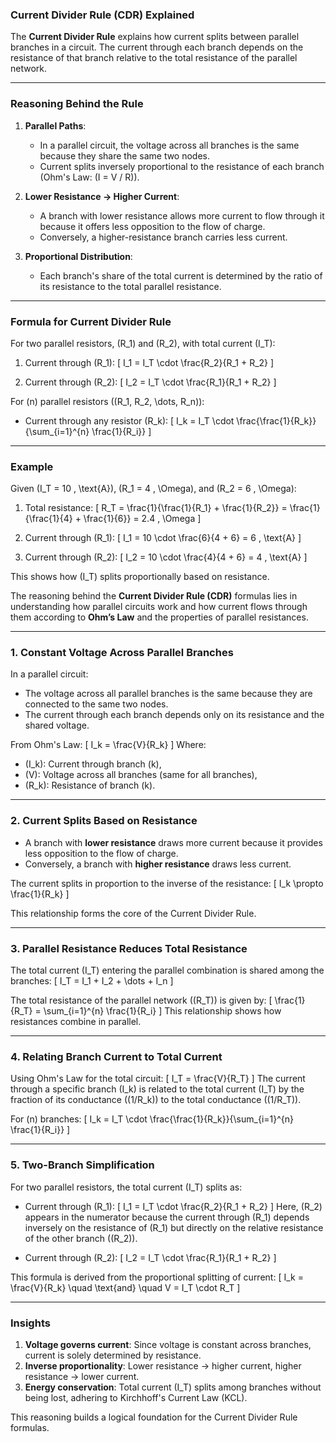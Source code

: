 ### Current Divider Rule (CDR) Explained

The **Current Divider Rule** explains how current splits between parallel branches in a circuit. The current through each branch depends on the resistance of that branch relative to the total resistance of the parallel network.

---

### Reasoning Behind the Rule

1. **Parallel Paths**:
   - In a parallel circuit, the voltage across all branches is the same because they share the same two nodes.
   - Current splits inversely proportional to the resistance of each branch (Ohm's Law: \(I = V / R\)).

2. **Lower Resistance → Higher Current**:
   - A branch with lower resistance allows more current to flow through it because it offers less opposition to the flow of charge.
   - Conversely, a higher-resistance branch carries less current.

3. **Proportional Distribution**:
   - Each branch's share of the total current is determined by the ratio of its resistance to the total parallel resistance.

---

### Formula for Current Divider Rule

For two parallel resistors, \(R_1\) and \(R_2\), with total current \(I_T\):

1. Current through \(R_1\):
   \[
   I_1 = I_T \cdot \frac{R_2}{R_1 + R_2}
   \]

2. Current through \(R_2\):
   \[
   I_2 = I_T \cdot \frac{R_1}{R_1 + R_2}
   \]

For \(n\) parallel resistors (\(R_1, R_2, \dots, R_n\)):
- Current through any resistor \(R_k\):
   \[
   I_k = I_T \cdot \frac{\frac{1}{R_k}}{\sum_{i=1}^{n} \frac{1}{R_i}}
   \]

---

### Example

Given \(I_T = 10 \, \text{A}\), \(R_1 = 4 \, \Omega\), and \(R_2 = 6 \, \Omega\):

1. Total resistance:
   \[
   R_T = \frac{1}{\frac{1}{R_1} + \frac{1}{R_2}} = \frac{1}{\frac{1}{4} + \frac{1}{6}} = 2.4 \, \Omega
   \]

2. Current through \(R_1\):
   \[
   I_1 = 10 \cdot \frac{6}{4 + 6} = 6 \, \text{A}
   \]

3. Current through \(R_2\):
   \[
   I_2 = 10 \cdot \frac{4}{4 + 6} = 4 \, \text{A}
   \]

This shows how \(I_T\) splits proportionally based on resistance.

The reasoning behind the **Current Divider Rule (CDR)** formulas lies in understanding how parallel circuits work and how current flows through them according to **Ohm’s Law** and the properties of parallel resistances.

---

### 1. **Constant Voltage Across Parallel Branches**
In a parallel circuit:
- The voltage across all parallel branches is the same because they are connected to the same two nodes.
- The current through each branch depends only on its resistance and the shared voltage.

From Ohm's Law:
\[
I_k = \frac{V}{R_k}
\]
Where:
- \(I_k\): Current through branch \(k\),
- \(V\): Voltage across all branches (same for all branches),
- \(R_k\): Resistance of branch \(k\).

---

### 2. **Current Splits Based on Resistance**
- A branch with **lower resistance** draws more current because it provides less opposition to the flow of charge.
- Conversely, a branch with **higher resistance** draws less current.

The current splits in proportion to the inverse of the resistance:
\[
I_k \propto \frac{1}{R_k}
\]

This relationship forms the core of the Current Divider Rule.

---

### 3. **Parallel Resistance Reduces Total Resistance**
The total current \(I_T\) entering the parallel combination is shared among the branches:
\[
I_T = I_1 + I_2 + \dots + I_n
\]

The total resistance of the parallel network (\(R_T\)) is given by:
\[
\frac{1}{R_T} = \sum_{i=1}^{n} \frac{1}{R_i}
\]
This relationship shows how resistances combine in parallel.

---

### 4. **Relating Branch Current to Total Current**
Using Ohm's Law for the total circuit:
\[
I_T = \frac{V}{R_T}
\]
The current through a specific branch \(I_k\) is related to the total current \(I_T\) by the fraction of its conductance (\(1/R_k\)) to the total conductance (\(1/R_T\)).

For \(n\) branches:
\[
I_k = I_T \cdot \frac{\frac{1}{R_k}}{\sum_{i=1}^{n} \frac{1}{R_i}}
\]

---

### 5. **Two-Branch Simplification**
For two parallel resistors, the total current \(I_T\) splits as:
- Current through \(R_1\):
  \[
  I_1 = I_T \cdot \frac{R_2}{R_1 + R_2}
  \]
  Here, \(R_2\) appears in the numerator because the current through \(R_1\) depends inversely on the resistance of \(R_1\) but directly on the relative resistance of the other branch (\(R_2\)).

- Current through \(R_2\):
  \[
  I_2 = I_T \cdot \frac{R_1}{R_1 + R_2}
  \]

This formula is derived from the proportional splitting of current:
\[
I_k = \frac{V}{R_k} \quad \text{and} \quad V = I_T \cdot R_T
\]

---

### Insights

1. **Voltage governs current**: Since voltage is constant across branches, current is solely determined by resistance.
2. **Inverse proportionality**: Lower resistance → higher current, higher resistance → lower current.
3. **Energy conservation**: Total current \(I_T\) splits among branches without being lost, adhering to Kirchhoff's Current Law (KCL).

This reasoning builds a logical foundation for the Current Divider Rule formulas.
